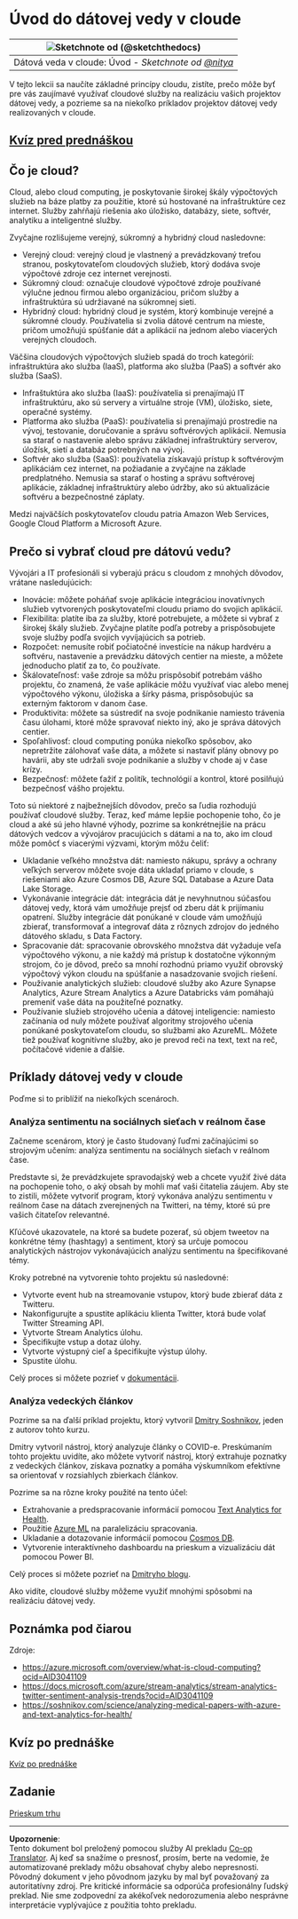 <!--
CO_OP_TRANSLATOR_METADATA:
{
  "original_hash": "408c55cab2880daa4e78616308bd5db7",
  "translation_date": "2025-08-26T16:07:15+00:00",
  "source_file": "5-Data-Science-In-Cloud/17-Introduction/README.md",
  "language_code": "sk"
}
-->
# Úvod do dátovej vedy v cloude

|![ Sketchnote od [(@sketchthedocs)](https://sketchthedocs.dev) ](../../sketchnotes/17-DataScience-Cloud.png)|
|:---:|
| Dátová veda v cloude: Úvod - _Sketchnote od [@nitya](https://twitter.com/nitya)_ |

V tejto lekcii sa naučíte základné princípy cloudu, zistíte, prečo môže byť pre vás zaujímavé využívať cloudové služby na realizáciu vašich projektov dátovej vedy, a pozrieme sa na niekoľko príkladov projektov dátovej vedy realizovaných v cloude.

## [Kvíz pred prednáškou](https://purple-hill-04aebfb03.1.azurestaticapps.net/quiz/32)

## Čo je cloud?

Cloud, alebo cloud computing, je poskytovanie širokej škály výpočtových služieb na báze platby za použitie, ktoré sú hostované na infraštruktúre cez internet. Služby zahŕňajú riešenia ako úložisko, databázy, siete, softvér, analytiku a inteligentné služby.

Zvyčajne rozlišujeme verejný, súkromný a hybridný cloud nasledovne:

* Verejný cloud: verejný cloud je vlastnený a prevádzkovaný treťou stranou, poskytovateľom cloudových služieb, ktorý dodáva svoje výpočtové zdroje cez internet verejnosti.
* Súkromný cloud: označuje cloudové výpočtové zdroje používané výlučne jednou firmou alebo organizáciou, pričom služby a infraštruktúra sú udržiavané na súkromnej sieti.
* Hybridný cloud: hybridný cloud je systém, ktorý kombinuje verejné a súkromné cloudy. Používatelia si zvolia dátové centrum na mieste, pričom umožňujú spúšťanie dát a aplikácií na jednom alebo viacerých verejných cloudoch.

Väčšina cloudových výpočtových služieb spadá do troch kategórií: infraštruktúra ako služba (IaaS), platforma ako služba (PaaS) a softvér ako služba (SaaS).

* Infraštuktúra ako služba (IaaS): používatelia si prenajímajú IT infraštruktúru, ako sú servery a virtuálne stroje (VM), úložisko, siete, operačné systémy.
* Platforma ako služba (PaaS): používatelia si prenajímajú prostredie na vývoj, testovanie, doručovanie a správu softvérových aplikácií. Nemusia sa starať o nastavenie alebo správu základnej infraštruktúry serverov, úložísk, sietí a databáz potrebných na vývoj.
* Softvér ako služba (SaaS): používatelia získavajú prístup k softvérovým aplikáciám cez internet, na požiadanie a zvyčajne na základe predplatného. Nemusia sa starať o hosting a správu softvérovej aplikácie, základnej infraštruktúry alebo údržby, ako sú aktualizácie softvéru a bezpečnostné záplaty.

Medzi najväčších poskytovateľov cloudu patria Amazon Web Services, Google Cloud Platform a Microsoft Azure.

## Prečo si vybrať cloud pre dátovú vedu?

Vývojári a IT profesionáli si vyberajú prácu s cloudom z mnohých dôvodov, vrátane nasledujúcich:

* Inovácie: môžete poháňať svoje aplikácie integráciou inovatívnych služieb vytvorených poskytovateľmi cloudu priamo do svojich aplikácií.
* Flexibilita: platíte iba za služby, ktoré potrebujete, a môžete si vybrať z širokej škály služieb. Zvyčajne platíte podľa potreby a prispôsobujete svoje služby podľa svojich vyvíjajúcich sa potrieb.
* Rozpočet: nemusíte robiť počiatočné investície na nákup hardvéru a softvéru, nastavenie a prevádzku dátových centier na mieste, a môžete jednoducho platiť za to, čo používate.
* Škálovateľnosť: vaše zdroje sa môžu prispôsobiť potrebám vášho projektu, čo znamená, že vaše aplikácie môžu využívať viac alebo menej výpočtového výkonu, úložiska a šírky pásma, prispôsobujúc sa externým faktorom v danom čase.
* Produktivita: môžete sa sústrediť na svoje podnikanie namiesto trávenia času úlohami, ktoré môže spravovať niekto iný, ako je správa dátových centier.
* Spoľahlivosť: cloud computing ponúka niekoľko spôsobov, ako nepretržite zálohovať vaše dáta, a môžete si nastaviť plány obnovy po havárii, aby ste udržali svoje podnikanie a služby v chode aj v čase krízy.
* Bezpečnosť: môžete ťažiť z politík, technológií a kontrol, ktoré posilňujú bezpečnosť vášho projektu.

Toto sú niektoré z najbežnejších dôvodov, prečo sa ľudia rozhodujú používať cloudové služby. Teraz, keď máme lepšie pochopenie toho, čo je cloud a aké sú jeho hlavné výhody, pozrime sa konkrétnejšie na prácu dátových vedcov a vývojárov pracujúcich s dátami a na to, ako im cloud môže pomôcť s viacerými výzvami, ktorým môžu čeliť:

* Ukladanie veľkého množstva dát: namiesto nákupu, správy a ochrany veľkých serverov môžete svoje dáta ukladať priamo v cloude, s riešeniami ako Azure Cosmos DB, Azure SQL Database a Azure Data Lake Storage.
* Vykonávanie integrácie dát: integrácia dát je nevyhnutnou súčasťou dátovej vedy, ktorá vám umožňuje prejsť od zberu dát k prijímaniu opatrení. Služby integrácie dát ponúkané v cloude vám umožňujú zbierať, transformovať a integrovať dáta z rôznych zdrojov do jedného dátového skladu, s Data Factory.
* Spracovanie dát: spracovanie obrovského množstva dát vyžaduje veľa výpočtového výkonu, a nie každý má prístup k dostatočne výkonným strojom, čo je dôvod, prečo sa mnohí rozhodnú priamo využiť obrovský výpočtový výkon cloudu na spúšťanie a nasadzovanie svojich riešení.
* Používanie analytických služieb: cloudové služby ako Azure Synapse Analytics, Azure Stream Analytics a Azure Databricks vám pomáhajú premeniť vaše dáta na použiteľné poznatky.
* Používanie služieb strojového učenia a dátovej inteligencie: namiesto začínania od nuly môžete používať algoritmy strojového učenia ponúkané poskytovateľom cloudu, so službami ako AzureML. Môžete tiež používať kognitívne služby, ako je prevod reči na text, text na reč, počítačové videnie a ďalšie.

## Príklady dátovej vedy v cloude

Poďme si to priblížiť na niekoľkých scenároch.

### Analýza sentimentu na sociálnych sieťach v reálnom čase
Začneme scenárom, ktorý je často študovaný ľuďmi začínajúcimi so strojovým učením: analýza sentimentu na sociálnych sieťach v reálnom čase.

Predstavte si, že prevádzkujete spravodajský web a chcete využiť živé dáta na pochopenie toho, o aký obsah by mohli mať vaši čitatelia záujem. Aby ste to zistili, môžete vytvoriť program, ktorý vykonáva analýzu sentimentu v reálnom čase na dátach zverejnených na Twitteri, na témy, ktoré sú pre vašich čitateľov relevantné.

Kľúčové ukazovatele, na ktoré sa budete pozerať, sú objem tweetov na konkrétne témy (hashtagy) a sentiment, ktorý sa určuje pomocou analytických nástrojov vykonávajúcich analýzu sentimentu na špecifikované témy.

Kroky potrebné na vytvorenie tohto projektu sú nasledovné:

* Vytvorte event hub na streamovanie vstupov, ktorý bude zbierať dáta z Twitteru.
* Nakonfigurujte a spustite aplikáciu klienta Twitter, ktorá bude volať Twitter Streaming API.
* Vytvorte Stream Analytics úlohu.
* Špecifikujte vstup a dotaz úlohy.
* Vytvorte výstupný cieľ a špecifikujte výstup úlohy.
* Spustite úlohu.

Celý proces si môžete pozrieť v [dokumentácii](https://docs.microsoft.com/azure/stream-analytics/stream-analytics-twitter-sentiment-analysis-trends?WT.mc_id=academic-77958-bethanycheum&ocid=AID30411099).

### Analýza vedeckých článkov
Pozrime sa na ďalší príklad projektu, ktorý vytvoril [Dmitry Soshnikov](http://soshnikov.com), jeden z autorov tohto kurzu.

Dmitry vytvoril nástroj, ktorý analyzuje články o COVID-e. Preskúmaním tohto projektu uvidíte, ako môžete vytvoriť nástroj, ktorý extrahuje poznatky z vedeckých článkov, získava poznatky a pomáha výskumníkom efektívne sa orientovať v rozsiahlych zbierkach článkov.

Pozrime sa na rôzne kroky použité na tento účel:
* Extrahovanie a predspracovanie informácií pomocou [Text Analytics for Health](https://docs.microsoft.com/azure/cognitive-services/text-analytics/how-tos/text-analytics-for-health?WT.mc_id=academic-77958-bethanycheum&ocid=AID3041109).
* Použitie [Azure ML](https://azure.microsoft.com/services/machine-learning?WT.mc_id=academic-77958-bethanycheum&ocid=AID3041109) na paralelizáciu spracovania.
* Ukladanie a dotazovanie informácií pomocou [Cosmos DB](https://azure.microsoft.com/services/cosmos-db?WT.mc_id=academic-77958-bethanycheum&ocid=AID3041109).
* Vytvorenie interaktívneho dashboardu na prieskum a vizualizáciu dát pomocou Power BI.

Celý proces si môžete pozrieť na [Dmitryho blogu](https://soshnikov.com/science/analyzing-medical-papers-with-azure-and-text-analytics-for-health/).

Ako vidíte, cloudové služby môžeme využiť mnohými spôsobmi na realizáciu dátovej vedy.

## Poznámka pod čiarou

Zdroje:
* https://azure.microsoft.com/overview/what-is-cloud-computing?ocid=AID3041109  
* https://docs.microsoft.com/azure/stream-analytics/stream-analytics-twitter-sentiment-analysis-trends?ocid=AID3041109  
* https://soshnikov.com/science/analyzing-medical-papers-with-azure-and-text-analytics-for-health/  

## Kvíz po prednáške

[Kvíz po prednáške](https://purple-hill-04aebfb03.1.azurestaticapps.net/quiz/33)

## Zadanie

[Prieskum trhu](assignment.md)

---

**Upozornenie**:  
Tento dokument bol preložený pomocou služby AI prekladu [Co-op Translator](https://github.com/Azure/co-op-translator). Aj keď sa snažíme o presnosť, prosím, berte na vedomie, že automatizované preklady môžu obsahovať chyby alebo nepresnosti. Pôvodný dokument v jeho pôvodnom jazyku by mal byť považovaný za autoritatívny zdroj. Pre kritické informácie sa odporúča profesionálny ľudský preklad. Nie sme zodpovední za akékoľvek nedorozumenia alebo nesprávne interpretácie vyplývajúce z použitia tohto prekladu.